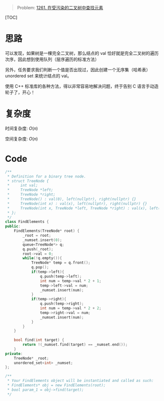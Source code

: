 
> Problem: [1261. 在受污染的二叉树中查找元素](https://leetcode.cn/problems/find-elements-in-a-contaminated-binary-tree/description/)

[TOC]

# 思路

可以发现，如果树是一棵完全二叉树，那么结点的 val 恰好就是完全二叉树的遍历次序，因此想到使用队列（层序遍历的标准方法）

另外，任务要求我们判断一个值是否出现过，因此创建一个无序集（哈希表） unordered set 来统计结点的 val。

使用 C++ 标准库的各种方法，得以非常容易地解决问题，终于告别 C 语言手动造轮子了，开心！

# 复杂度

时间复杂度:
$O(n)$

空间复杂度:
$O(n)$



# Code
```C++ []
/**
 * Definition for a binary tree node.
 * struct TreeNode {
 *     int val;
 *     TreeNode *left;
 *     TreeNode *right;
 *     TreeNode() : val(0), left(nullptr), right(nullptr) {}
 *     TreeNode(int x) : val(x), left(nullptr), right(nullptr) {}
 *     TreeNode(int x, TreeNode *left, TreeNode *right) : val(x), left(left), right(right) {}
 * };
 */
class FindElements {
public:
    FindElements(TreeNode* root) {
        _root = root;
        _numset.insert(0);
        queue<TreeNode*> q;
        q.push(_root);
        root->val = 0;
        while(!q.empty()){
            TreeNode* temp = q.front();
            q.pop();
            if(temp->left){
                q.push(temp->left);
                int num = temp->val * 2 + 1;
                temp->left->val = num;
                _numset.insert(num);
            }
            if(temp->right){
                q.push(temp->right);
                int num = temp->val * 2 + 2;
                temp->right->val = num;
                _numset.insert(num);
            } 
        }
    }
    
    bool find(int target) {
        return !(_numset.find(target) == _numset.end());
    }
private:
    TreeNode* _root;
    unordered_set<int> _numset;
};

/**
 * Your FindElements object will be instantiated and called as such:
 * FindElements* obj = new FindElements(root);
 * bool param_1 = obj->find(target);
 */
```
  
